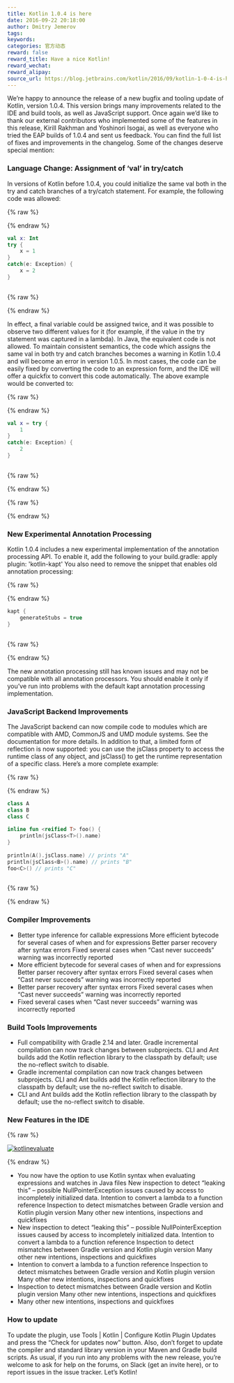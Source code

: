 ```yaml
---
title: Kotlin 1.0.4 is here
date: 2016-09-22 20:18:00
author: Dmitry Jemerov
tags:
keywords:
categories: 官方动态
reward: false
reward_title: Have a nice Kotlin!
reward_wechat:
reward_alipay:
source_url: https://blog.jetbrains.com/kotlin/2016/09/kotlin-1-0-4-is-here/
---
```


We’re happy to announce the release of a new bugfix and tooling update of Kotlin, version 1.0.4. This version brings many improvements related to the IDE and build tools, as well as JavaScript support.
Once again we’d like to thank our external contributors who implemented some of the features in this release, Kirill Rakhman and Yoshinori Isogai, as well as everyone who tried the EAP builds of 1.0.4 and sent us feedback.
You can find the full list of fixes and improvements in the changelog. Some of the changes deserve special mention:
### Language Change: Assignment of ‘val’ in try/catch

In versions of Kotlin before 1.0.4, you could initialize the same val both in the try and catch branches of a try/catch statement. For example, the following code was allowed:

{% raw %}
<p></p>
{% endraw %}

```kotlin
val x: Int
try {
    x = 1
}
catch(e: Exception) {
    x = 2
}
 
```

{% raw %}
<p></p>
{% endraw %}

In effect, a final variable could be assigned twice, and it was possible to observe two different values for it (for example, if the value in the try statement was captured in a lambda). In Java, the equivalent code is not allowed.
To maintain consistent semantics, the code which assigns the same val in both try and catch branches becomes a warning in Kotlin 1.0.4 and will become an error in version 1.0.5. In most cases, the code can be easily fixed by converting the code to an expression form, and the IDE will offer a quickfix to convert this code automatically. The above example would be converted to:

{% raw %}
<p></p>
{% endraw %}

```kotlin
val x = try {
    1
}
catch(e: Exception) {
    2
}
 
```

{% raw %}
<p></p>
{% endraw %}


{% raw %}
<p><span id="more-4275"></span></p>
{% endraw %}

### New Experimental Annotation Processing

Kotlin 1.0.4 includes a new experimental implementation of the annotation processing API. To enable it, add the following to your build.gradle:
apply plugin: 'kotlin-kapt'
You also need to remove the snippet that enables old annotation processing:

{% raw %}
<p></p>
{% endraw %}

```kotlin
kapt {
    generateStubs = true
}
 
```

{% raw %}
<p></p>
{% endraw %}

The new annotation processing still has known issues and may not be compatible with all annotation processors. You should enable it only if you’ve run into problems with the default kapt annotation processing implementation.
### JavaScript Backend Improvements

The JavaScript backend can now compile code to modules which are compatible with AMD, CommonJS and UMD module systems. See the documentation for more details.
In addition to that, a limited form of reflection is now supported: you can use the jsClass property to access the runtime class of any object, and jsClass<TypeName>() to get the runtime representation of a specific class. Here’s a more complete example:

{% raw %}
<p></p>
{% endraw %}

```kotlin
class A
class B
class C
 
inline fun <reified T> foo() {
    println(jsClass<T>().name)
}
 
println(A().jsClass.name) // prints "A"
println(jsClass<B>().name) // prints "B"
foo<C>() // prints "C"
 
```

{% raw %}
<p></p>
{% endraw %}

### Compiler Improvements


* Better type inference for callable expressions
More efficient bytecode for several cases of when and for expressions
Better parser recovery after syntax errors
Fixed several cases when “Cast never succeeds” warning was incorrectly reported
* More efficient bytecode for several cases of when and for expressions
Better parser recovery after syntax errors
Fixed several cases when “Cast never succeeds” warning was incorrectly reported
* Better parser recovery after syntax errors
Fixed several cases when “Cast never succeeds” warning was incorrectly reported
* Fixed several cases when “Cast never succeeds” warning was incorrectly reported

### Build Tools Improvements


* Full compatibility with Gradle 2.14 and later.
Gradle incremental compilation can now track changes between subprojects.
CLI and Ant builds add the Kotlin reflection library to the classpath by default; use the no-reflect switch to disable.
* Gradle incremental compilation can now track changes between subprojects.
CLI and Ant builds add the Kotlin reflection library to the classpath by default; use the no-reflect switch to disable.
* CLI and Ant builds add the Kotlin reflection library to the classpath by default; use the no-reflect switch to disable.

### New Features in the IDE


{% raw %}
<p><a href="https://i1.wp.com/blog.jetbrains.com/kotlin/files/2016/09/KotlinEvaluate.png?ssl=1" rel="attachment wp-att-4285"><img alt="kotlinevaluate" class="alignnone size-full wp-image-4285" data-recalc-dims="1" src="https://i1.wp.com/blog.jetbrains.com/kotlin/files/2016/09/KotlinEvaluate.png?resize=640%2C648&amp;ssl=1"/></a></p>
{% endraw %}


* You now have the option to use Kotlin syntax when evaluating expressions and watches in Java files
New inspection to detect “leaking this” – possible NullPointerException issues caused by access to incompletely initialized data.
Intention to convert a lambda to a function reference
Inspection to detect mismatches between Gradle version and Kotlin plugin version
Many other new intentions, inspections and quickfixes
* New inspection to detect “leaking this” – possible NullPointerException issues caused by access to incompletely initialized data.
Intention to convert a lambda to a function reference
Inspection to detect mismatches between Gradle version and Kotlin plugin version
Many other new intentions, inspections and quickfixes
* Intention to convert a lambda to a function reference
Inspection to detect mismatches between Gradle version and Kotlin plugin version
Many other new intentions, inspections and quickfixes
* Inspection to detect mismatches between Gradle version and Kotlin plugin version
Many other new intentions, inspections and quickfixes
* Many other new intentions, inspections and quickfixes

### How to update

To update the plugin, use Tools | Kotlin | Configure Kotlin Plugin Updates and press the “Check for updates now” button. Also, don’t forget to update the compiler and standard library version in your Maven and Gradle build scripts.
As usual, if you run into any problems with the new release, you’re welcome to ask for help on the forums, on Slack (get an invite here), or to report issues in the issue tracker.
Let’s Kotlin!
